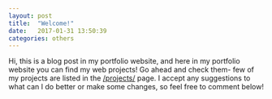 ```yaml
---
layout: post
title:  "Welcome!"
date:   2017-01-31 13:50:39
categories: others
---
```

Hi, this is a blog post in my portfolio website, and here in my portfolio website you can find my web projects! Go ahead and check them- few of my projects are listed in the <a href="http://zhivkoz.github.io/Portfolio/projects/">/projects/</a> page. I accept any suggestions to what can I do better or make some changes, so feel free to comment below!

